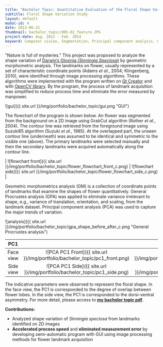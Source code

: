 ```yaml
---
title: "Bachelor Topic: Quantitative Evaluation of the Floral Shape Variation in ​ Sinningia Speciosa ​ Domestication"
subtitle: Floral Shape Variation Study
layout: default
modal-id: 4
date: 2013-06-21
thumbnail: bachelor_topic/005-02_feature.JPG
project-date: Aug. 2012 - Feb. 2014
keyword: Computer vision, Segmentation, Principal component analysis, Geometric morphometrics, General Procrustes analysis.
---
```


"Nature is full of mysteries.” This project was proposed to analyze the shape variation of <a href="https://en.wikipedia.org/wiki/Sinningia_speciosa" target="_blank">Darwin’s Gloxinia (_Sinningia Speciosa_)</a> by geometric morphometric analysis. The landmarks on flower, usually represented by a set of characteristic coordinate points (Adams _et al._, 2004; Klingenberg, 2010), were identified through image processing algorithms. These algorithms were implemented with the program written on <a href="https://www.qt.io/qt-features-libraries-apis-tools-and-ide/" target="_blank">Qt Creator</a> and with <a href="https://docs.opencv.org/3.0-beta/doc/tutorials/calib3d/camera_calibration/camera_calibration.html" target="_blank">OpenCV library</a>. By the program, the process of landmark acquisition was simplified to reduce process time and eliminate the error measured by manpower.

![gui]({{ site.url }}/img/portfolio/bachelor_topic/gui.png "GUI")

The flowchart of the program is shown below. An flower was segmented from the background on a 2D image using GrabCut algorithm (Rother _et al._, 2004). The contour line was retrieved from the foreground image using Suzuki85 algorithm (Suzuki _et al._, 1985). At the overlapped part, the unseen contour line (underneath) was assumed to be identical and symmetric to the visible one (above). The primary landmarks were selected manually and then the secondary landmarks were acquired automatically along the contour line.

| ![flowchart  front]({{ site.url }}/img/portfolio/bachelor_topic/flower_flowchart_front_c.png) | ![flowchart side]({{ site.url }}/img/portfolio/bachelor_topic/flower_flowchart_side_c.png) |

Geometric morphometrics analysis (GM) is a collection of coordinate points of landmarks that examine the shapes of flower quantitatively. General Procrustes analysis (GPA) was applied to eliminate variance irrelevant to shape, e.g., variance of
translation, orientation, and scaling, from the landmark dataset. Principal component analysis (PCA) was used to capture the major trends of variation.

![analysis]({{ site.url }}/img/portfolio/bachelor_topic/gpa_shape_before_after_c.png "General Procrustes analysis")

| PC1   |   | -2STD   | Mean  | +2STD   |
|:-----:|:-:|:-------:|:-----:|:-------:|
| Face view | ![PCA PC1 Front]({{ site.url }}/img/portfolio/bachelor_topic/pc1_front.png) | ![PCA PC1 Front]({{ site.url }}/img/portfolio/bachelor_topic/pc1_front_-2std.png) | ![PCA PC1 Front]({{ site.url }}/img/portfolio/bachelor_topic/pc1_front_mean.png) | ![PCA PC1 Front]({{ site.url }}/img/portfolio/bachelor_topic/pc1_front_+2std.png) |
| Side view | ![PCA PC1 Side]({{ site.url }}/img/portfolio/bachelor_topic/pc1_side.png) | ![PCA PC1 Side]({{ site.url }}/img/portfolio/bachelor_topic/pc1_side_-2std.png) | ![PCA PC1 Side]({{ site.url }}/img/portfolio/bachelor_topic/pc1_side_mean.png) | ![PCA PC1 Side]({{ site.url }}/img/portfolio/bachelor_topic/pc1_side_+2std.png) |

The indicative parameters were observed to represent the floral shape. In the face view, the PC1 is corresponded to the degree of overlap between flower lobes. In the side view, the PC1 is corresponded to the dorsi-ventral asymmetry. For more detail, please access to **<a href="file/學士專題_完稿V2-converted.pdf" target="_blank">my bachelor topic pdf</a>**.

**Contributions:**
- Analyzed shape variation of _Sinningia speciosa_ from landmarks identified on 2D images
- **Accelerated process speed** and **eliminated measurement error​** by developing semi-automatic program with GUI using image processing methods for flower landmark acquisition